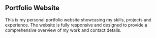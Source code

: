 ## Portfolio Website

This is my personal portfolio website showcasing my skills, projects and experience. The website is fully responsive and designed to provide a comprehensive overview of my work and contact details.